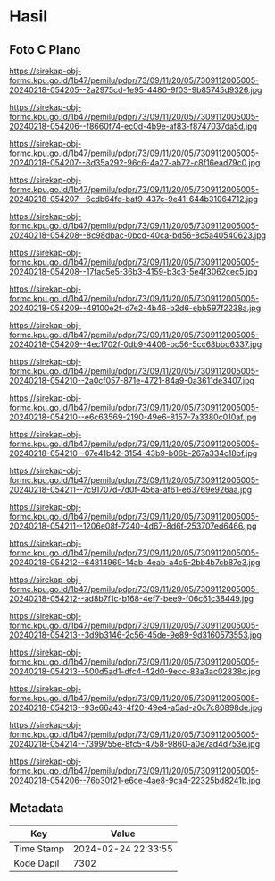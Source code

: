 # Hasil

## Foto C Plano

https://sirekap-obj-formc.kpu.go.id/1b47/pemilu/pdpr/73/09/11/20/05/7309112005005-20240218-054205--2a2975cd-1e95-4480-9f03-9b85745d9326.jpg

https://sirekap-obj-formc.kpu.go.id/1b47/pemilu/pdpr/73/09/11/20/05/7309112005005-20240218-054206--f8660f74-ec0d-4b9e-af83-f8747037da5d.jpg

https://sirekap-obj-formc.kpu.go.id/1b47/pemilu/pdpr/73/09/11/20/05/7309112005005-20240218-054207--8d35a292-96c6-4a27-ab72-c8f16ead79c0.jpg

https://sirekap-obj-formc.kpu.go.id/1b47/pemilu/pdpr/73/09/11/20/05/7309112005005-20240218-054207--6cdb64fd-baf9-437c-9e41-644b31064712.jpg

https://sirekap-obj-formc.kpu.go.id/1b47/pemilu/pdpr/73/09/11/20/05/7309112005005-20240218-054208--8c98dbac-0bcd-40ca-bd56-8c5a40540623.jpg

https://sirekap-obj-formc.kpu.go.id/1b47/pemilu/pdpr/73/09/11/20/05/7309112005005-20240218-054208--17fac5e5-36b3-4159-b3c3-5e4f3062cec5.jpg

https://sirekap-obj-formc.kpu.go.id/1b47/pemilu/pdpr/73/09/11/20/05/7309112005005-20240218-054209--49100e2f-d7e2-4b46-b2d6-ebb597f2238a.jpg

https://sirekap-obj-formc.kpu.go.id/1b47/pemilu/pdpr/73/09/11/20/05/7309112005005-20240218-054209--4ec1702f-0db9-4406-bc56-5cc68bbd6337.jpg

https://sirekap-obj-formc.kpu.go.id/1b47/pemilu/pdpr/73/09/11/20/05/7309112005005-20240218-054210--2a0cf057-871e-4721-84a9-0a3611de3407.jpg

https://sirekap-obj-formc.kpu.go.id/1b47/pemilu/pdpr/73/09/11/20/05/7309112005005-20240218-054210--e6c63569-2190-49e6-8157-7a3380c010af.jpg

https://sirekap-obj-formc.kpu.go.id/1b47/pemilu/pdpr/73/09/11/20/05/7309112005005-20240218-054210--07e41b42-3154-43b9-b06b-267a334c18bf.jpg

https://sirekap-obj-formc.kpu.go.id/1b47/pemilu/pdpr/73/09/11/20/05/7309112005005-20240218-054211--7c91707d-7d0f-456a-af61-e63769e926aa.jpg

https://sirekap-obj-formc.kpu.go.id/1b47/pemilu/pdpr/73/09/11/20/05/7309112005005-20240218-054211--1206e08f-7240-4d67-8d6f-253707ed6466.jpg

https://sirekap-obj-formc.kpu.go.id/1b47/pemilu/pdpr/73/09/11/20/05/7309112005005-20240218-054212--64814969-14ab-4eab-a4c5-2bb4b7cb87e3.jpg

https://sirekap-obj-formc.kpu.go.id/1b47/pemilu/pdpr/73/09/11/20/05/7309112005005-20240218-054212--ad8b7f1c-b168-4ef7-bee9-f06c61c38449.jpg

https://sirekap-obj-formc.kpu.go.id/1b47/pemilu/pdpr/73/09/11/20/05/7309112005005-20240218-054213--3d9b3146-2c56-45de-9e89-9d3160573553.jpg

https://sirekap-obj-formc.kpu.go.id/1b47/pemilu/pdpr/73/09/11/20/05/7309112005005-20240218-054213--500d5ad1-dfc4-42d0-9ecc-83a3ac02838c.jpg

https://sirekap-obj-formc.kpu.go.id/1b47/pemilu/pdpr/73/09/11/20/05/7309112005005-20240218-054213--93e66a43-4f20-49e4-a5ad-a0c7c80898de.jpg

https://sirekap-obj-formc.kpu.go.id/1b47/pemilu/pdpr/73/09/11/20/05/7309112005005-20240218-054214--7399755e-8fc5-4758-9860-a0e7ad4d753e.jpg

https://sirekap-obj-formc.kpu.go.id/1b47/pemilu/pdpr/73/09/11/20/05/7309112005005-20240218-054206--76b30f21-e6ce-4ae8-9ca4-22325bd8241b.jpg


## Metadata

| Key        | Value               |
| ---------- | ------------------- |
| Time Stamp | 2024-02-24 22:33:55 |
| Kode Dapil | 7302                |



